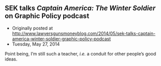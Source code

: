 ## SEK talks <em>Captain America: The Winter Soldier</em> on Graphic Policy podcast

 * Originally posted at http://www.lawyersgunsmoneyblog.com/2014/05/sek-talks-captain-america-winter-soldier-graphic-policy-podcast
 * Tuesday, May 27, 2014

Point being, I’m still such a teacher, _i.e._ a conduit for other people’s good ideas.